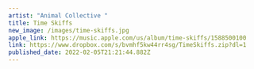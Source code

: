```yaml
---
artist: "Animal Collective "
title: Time Skiffs
new_image: /images/time-skiffs.jpg
apple_link: https://music.apple.com/us/album/time-skiffs/1588500100
link: https://www.dropbox.com/s/bvmhf5kw44rr4sg/TimeSkiffs.zip?dl=1
published_date: 2022-02-05T21:21:44.882Z
---
```

